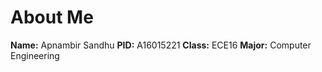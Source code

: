 # About Me
**Name:** Apnambir Sandhu
**PID:** A16015221
**Class:** ECE16
**Major:** Computer Engineering

